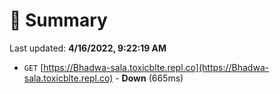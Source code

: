 # 📖 Summary
Last updated: **4/16/2022, 9:22:19 AM**

- `GET` [https://Bhadwa-sala.toxicblte.repl.co](https://Bhadwa-sala.toxicblte.repl.co) - **Down** (665ms)
